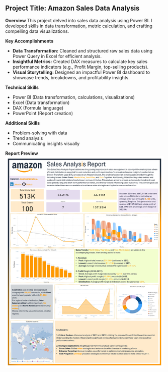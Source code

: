 ## Project Title: Amazon Sales Data Analysis

**Overview**
This project delved into sales data analysis using Power BI. I developed skills in data transformation, metric calculation, and crafting compelling data visualizations.

**Key Accomplishments**
* **Data Transformation:** Cleaned and structured raw sales data using Power Query in Excel for efficient analysis.
* **Insightful Metrics:**  Created DAX measures to calculate key sales performance indicators (e.g., Profit Margin, top-selling products).
* **Visual Storytelling:** Designed an impactful Power BI dashboard to showcase trends, breakdowns, and profitability insights. 

**Technical Skills**
* Power BI (Data transformation, calculations, visualizations)
* Excel (Data transformation)
* DAX (Formula language)
* PowerPoint (Report creation)

**Additional Skills**
* Problem-solving with data
* Trend analysis
* Communicating insights visually

**Report Preview**
![Final Report](/images/Report.jpg)
